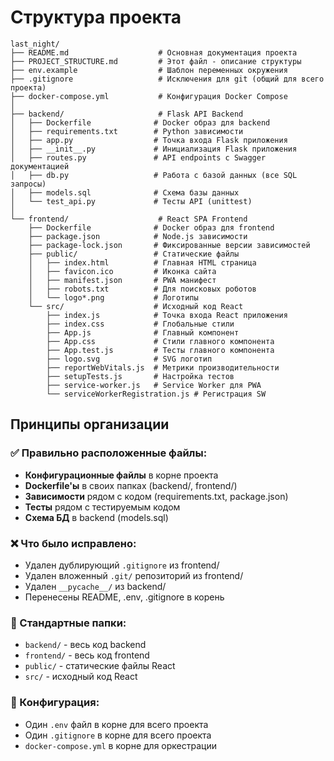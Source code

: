 # Структура проекта

```
last_night/
├── README.md                    # Основная документация проекта
├── PROJECT_STRUCTURE.md         # Этот файл - описание структуры
├── env.example                  # Шаблон переменных окружения
├── .gitignore                   # Исключения для git (общий для всего проекта)
├── docker-compose.yml           # Конфигурация Docker Compose
│
├── backend/                     # Flask API Backend
│   ├── Dockerfile              # Docker образ для backend
│   ├── requirements.txt        # Python зависимости
│   ├── app.py                  # Точка входа Flask приложения
│   ├── __init__.py             # Инициализация Flask приложения
│   ├── routes.py               # API endpoints с Swagger документацией
│   ├── db.py                   # Работа с базой данных (все SQL запросы)
│   ├── models.sql              # Схема базы данных
│   └── test_api.py             # Тесты API (unittest)
│
└── frontend/                    # React SPA Frontend
    ├── Dockerfile              # Docker образ для frontend
    ├── package.json            # Node.js зависимости
    ├── package-lock.json       # Фиксированные версии зависимостей
    ├── public/                 # Статические файлы
    │   ├── index.html          # Главная HTML страница
    │   ├── favicon.ico         # Иконка сайта
    │   ├── manifest.json       # PWA манифест
    │   ├── robots.txt          # Для поисковых роботов
    │   └── logo*.png           # Логотипы
    └── src/                    # Исходный код React
        ├── index.js            # Точка входа React приложения
        ├── index.css           # Глобальные стили
        ├── App.js              # Главный компонент
        ├── App.css             # Стили главного компонента
        ├── App.test.js         # Тесты главного компонента
        ├── logo.svg            # SVG логотип
        ├── reportWebVitals.js  # Метрики производительности
        ├── setupTests.js       # Настройка тестов
        ├── service-worker.js   # Service Worker для PWA
        └── serviceWorkerRegistration.js # Регистрация SW
```

## Принципы организации

### ✅ Правильно расположенные файлы:
- **Конфигурационные файлы** в корне проекта
- **Dockerfile'ы** в своих папках (backend/, frontend/)
- **Зависимости** рядом с кодом (requirements.txt, package.json)
- **Тесты** рядом с тестируемым кодом
- **Схема БД** в backend (models.sql)

### ❌ Что было исправлено:
- Удален дублирующий `.gitignore` из frontend/
- Удален вложенный `.git/` репозиторий из frontend/
- Удален `__pycache__/` из backend/
- Перенесены README, .env, .gitignore в корень

### 📁 Стандартные папки:
- `backend/` - весь код backend
- `frontend/` - весь код frontend  
- `public/` - статические файлы React
- `src/` - исходный код React

### 🔧 Конфигурация:
- Один `.env` файл в корне для всего проекта
- Один `.gitignore` в корне для всего проекта
- `docker-compose.yml` в корне для оркестрации 